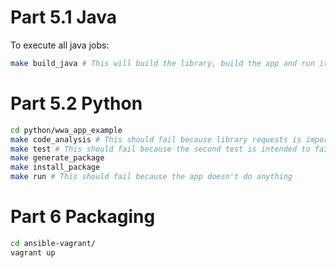 # Part 5.1 Java

To execute all java jobs:
```bash
make build_java # This will build the library, build the app and run it in http://127.0.0.1:1234/
```

# Part 5.2 Python

```bash
cd python/wwa_app_example
make code_analysis # This should fail because library requests is imported but not used
make test # This should fail because the second test is intended to fail
make generate_package
make install_package
make run # This should fail because the app doesn't do anything
```

# Part 6 Packaging

```bash
cd ansible-vagrant/
vagrant up
```
